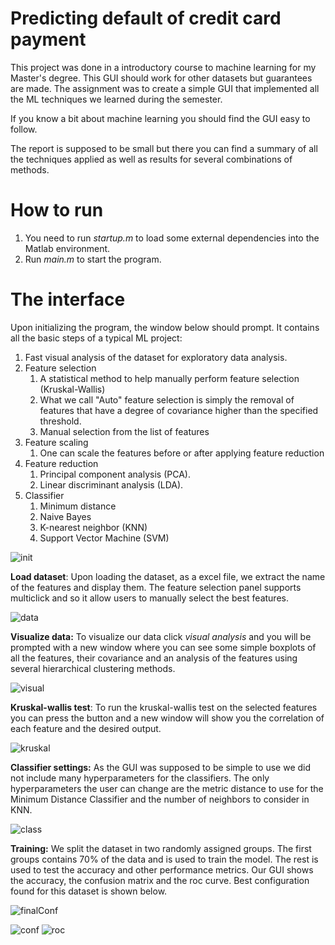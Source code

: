 # Predicting default of credit card payment

This project was done in a introductory course to machine learning
for my Master's degree. This GUI should work for other datasets but 
guarantees are made.
The assignment was to create a simple GUI that implemented
all the ML techniques we learned during the semester. 

If you know a bit about machine learning you should find
the GUI easy to follow.

The report is supposed to be small but there you can find a summary
of all the techniques applied as well as results for several
combinations of methods.

# How to run
1. You need to run *startup.m* to load some external dependencies into the
Matlab environment.
2. Run *main.m* to start the program.


# The interface

Upon initializing the program, the window below should prompt.
It contains all the basic steps of a typical ML project:
1. Fast visual analysis of the dataset for exploratory data analysis.
2. Feature selection
    1. A statistical method to help manually perform feature selection (Kruskal-Wallis)
    2. What we call "Auto" feature selection is simply 
    the removal of features that have a degree of covariance
    higher than the specified threshold.
    3. Manual selection from the list of features
3. Feature scaling
    1. One can scale the features before or after applying feature reduction
4. Feature reduction
    1. Principal component analysis (PCA).
    2. Linear discriminant analysis (LDA).
5. Classifier
    1. Minimum distance
    2. Naive Bayes
    3. K-nearest neighbor (KNN)
    4. Support Vector Machine (SVM)

![init](GUIImages/init.PNG)


**Load dataset**: Upon loading the dataset, as a excel file,
we extract the name of the features and display them.
The feature selection panel supports multiclick and so it allow
users to manually select the best features.

![data](GUIImages/Dataset%20loaded.PNG)

**Visualize data:** To visualize our data click *visual analysis* and
you will be prompted with a new window where you can see some
simple boxplots of all the features, their covariance and
an analysis of the features using several hierarchical clustering
methods.

![visual](GUIImages/Fast%20visual%20analysis%20of%20features.PNG)


**Kruskal-wallis test**: To run the kruskal-wallis test on the
selected features you can press the button and a new window will
show you the correlation of each feature and the desired output.

![kruskal](GUIImages/kruskalWallis%20analysis.PNG)

**Classifier settings:** As the GUI was supposed to be simple
to use we did not include many hyperparameters for the classifiers. 
The only hyperparameters the user can change are the metric distance
to use for the Minimum Distance Classifier and the number of neighbors
to consider in KNN.

![class](GUIImages/MinDistClassifierDistMetrics.PNG)

**Training:** We split the dataset in two randomly assigned groups.
The first groups contains 70% of the data and is used to train the
model. The rest is used to test the accuracy and other performance
metrics. Our GUI shows the accuracy, the confusion matrix
 and the roc curve.
 Best configuration found for this dataset is shown below.
 
 ![finalConf](GUIImages/final%20configuration.PNG "Best configuration found")
 
 ![conf](GUIImages/conf%20matrix.PNG)
 ![roc](GUIImages/roc.png)
